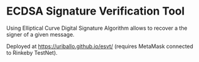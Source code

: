 # ECDSA Signature Verification Tool
Using Elliptical Curve Digital Signature Algorithm allows to recover a the signer of a given message.

Deployed at https://uriballo.github.io/esvt/ (requires MetaMask connected to Rinkeby TestNet).
